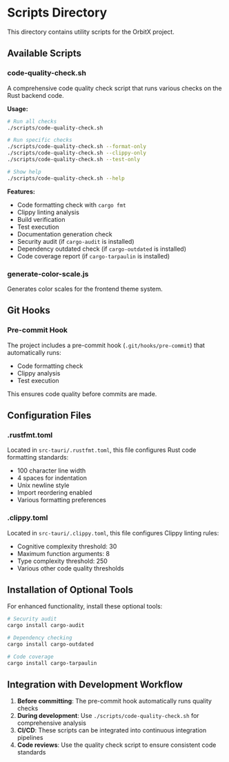 # Scripts Directory

This directory contains utility scripts for the OrbitX project.

## Available Scripts

### code-quality-check.sh

A comprehensive code quality check script that runs various checks on the Rust backend code.

**Usage:**

```bash
# Run all checks
./scripts/code-quality-check.sh

# Run specific checks
./scripts/code-quality-check.sh --format-only
./scripts/code-quality-check.sh --clippy-only
./scripts/code-quality-check.sh --test-only

# Show help
./scripts/code-quality-check.sh --help
```

**Features:**

- Code formatting check with `cargo fmt`
- Clippy linting analysis
- Build verification
- Test execution
- Documentation generation check
- Security audit (if `cargo-audit` is installed)
- Dependency outdated check (if `cargo-outdated` is installed)
- Code coverage report (if `cargo-tarpaulin` is installed)

### generate-color-scale.js

Generates color scales for the frontend theme system.

## Git Hooks

### Pre-commit Hook

The project includes a pre-commit hook (`.git/hooks/pre-commit`) that automatically runs:

- Code formatting check
- Clippy analysis
- Test execution

This ensures code quality before commits are made.

## Configuration Files

### .rustfmt.toml

Located in `src-tauri/.rustfmt.toml`, this file configures Rust code formatting standards:

- 100 character line width
- 4 spaces for indentation
- Unix newline style
- Import reordering enabled
- Various formatting preferences

### .clippy.toml

Located in `src-tauri/.clippy.toml`, this file configures Clippy linting rules:

- Cognitive complexity threshold: 30
- Maximum function arguments: 8
- Type complexity threshold: 250
- Various other code quality thresholds

## Installation of Optional Tools

For enhanced functionality, install these optional tools:

```bash
# Security audit
cargo install cargo-audit

# Dependency checking
cargo install cargo-outdated

# Code coverage
cargo install cargo-tarpaulin
```

## Integration with Development Workflow

1. **Before committing**: The pre-commit hook automatically runs quality checks
2. **During development**: Use `./scripts/code-quality-check.sh` for comprehensive analysis
3. **CI/CD**: These scripts can be integrated into continuous integration pipelines
4. **Code reviews**: Use the quality check script to ensure consistent code standards

